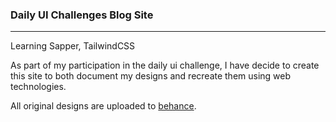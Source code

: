 ### Daily UI Challenges Blog Site

---

Learning Sapper, TailwindCSS

As part of my participation in the daily ui challenge, I have decide to create this site to both document my designs and recreate them using web technologies.

All original designs are uploaded to [behance](https://www.behance.net/gallery/110027981/Daily-UI-Challenge).
